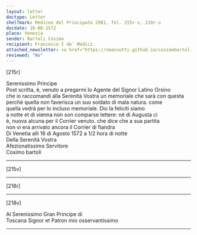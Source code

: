 ```yaml
---
layout: letter
doctype: Letter
shelfmark: Mediceo del Principato 2981, fol. 215r-v, 218r-v
docdate: 16-08-1572
place: Venezia
sender: Bartoli Cosimo
recipient: Francesco I de' Medici
attached_newsletter: <a href="https://smansutti.github.io/cosimobartoli/texts/2981_046/">2981_046</a>, <a href="https://smansutti.github.io/cosimobartoli/texts/2981_047/">2981_047</a>
reviewed: "No"
---
```


[215r]  
  
  
Serenissimo Principe  
Post scritta, è, venuto a pregarmi lo Agente del Signor Latino Orsino  
che io raccomandi alla Serenità Vostra un memoriale che sarà con questa  
perché quella non faverisca un suo soldato di mala natura. come  
quella vedrà per lo incluso memoriale. Dio la feliciti siamo  
a notte et di vienna non son comparse lettere: né di Augusta ci  
è, nuova alcuna per il Corrier venuto. che dice che a sua partita  
non vi era arrivato ancora il Corrier di fiandra  
Di Venetia alli 16 di Agosto 1572 a 1/2 hora di notte  
Della Serenità Vostra  
Afezionatissimo Servitore  
Cosimo bartoli  
  
---  

[215v]  
  
  
  
---  

[218r]  
  
  
  
---  

[218v]  
  
  
Al Serenissimo Gran Principe di  
Toscana Signor et Patron mio osservantissimo  
  
---  

